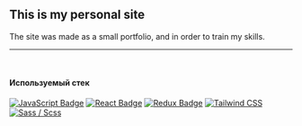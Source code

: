 ## This is my personal site
The site was made as a small portfolio, and in order to train my skills.

---
<br>

#### Используемый стек

[![JavaScript Badge](https://img.shields.io/badge/JavaScript-F7DF1E?logo=javascript&logoColor=000&style=flat)](https://developer.mozilla.org/en-US/docs/Web/JavaScript)
[![React Badge](https://img.shields.io/badge/React-61DAFB?logo=react&logoColor=000&style=flat)](https://react.dev/)
[![Redux Badge](https://img.shields.io/badge/Redux-764ABC?logo=redux&logoColor=fff&style=flat)](https://redux.js.org/)
[![Tailwind CSS](https://img.shields.io/badge/Tailwind%20CSS-06B6D4?logo=tailwindcss&logoColor=fff&style=flat)](https://tailwindcss.com/)
[![Sass / Scss](https://img.shields.io/badge/Sass-C69?logo=sass&logoColor=fff&style=flat)](https://sass-lang.com/)
